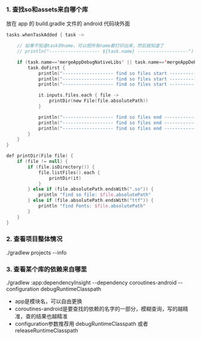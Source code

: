 ### 1. 查找so和assets来自哪个库

放在 app 的 build.gradle 文件的 android 代码块外面

```Kotlin
tasks.whenTaskAdded { task ->

    // 如果不知道task的name，可以把所有name都打印出来，然后就知道了
    // println("------------------- ${task.name} -------------------")

    if (task.name=='mergeAppDebugNativeLibs' || task.name=='mergeAppDebugAssets') {
        task.doFirst {
            println("------------------- find so files start -------------------")
            println("------------------- find so files start -------------------")
            println("------------------- find so files start -------------------")

            it.inputs.files.each { file ->
                printDir(new File(file.absolutePath))
            }

            println("------------------- find so files end -------------------")
            println("------------------- find so files end -------------------")
            println("------------------- find so files end -------------------")
        }
    }
}

def printDir(File file) {
    if (file != null) {
        if (file.isDirectory()) {
            file.listFiles().each {
                printDir(it)
            }
        } else if (file.absolutePath.endsWith(".so")) {
            println "find so file: $file.absolutePath"
        } else if (file.absolutePath.endsWith("ttf")) {
            println "find Fonts: $file.absolutePath"
        }
    }
}
```

### 2. 查看项目整体情况
./gradlew projects --info

### 3. 查看某个库的依赖来自哪里
./gradlew :app:dependencyInsight --dependency coroutines-android --configuration debugRuntimeClasspath
- app是模块名，可以自由更换
- coroutines-android是要查找的依赖的名字的一部分，模糊查询，写的越精准，查的结果也越精准
- configuration参数推荐用 debugRuntimeClasspath 或者 releaseRuntimeClasspath
